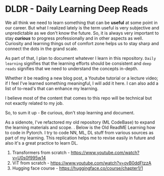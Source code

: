 # DLDR - Daily Learning Deep Reads

We all think we need to learn something that can be <b>useful</b> at some point in our career. But what I realized lately is the term useful is very subjective and unpredictable as we don't know the future. So, it is always very important to stay <b><i>curious</i></b> to progress professionally and in other aspects as well. Curiosity and learning things out of comfort zone helps us to stay sharp and connect the dots in the grand scale. 

As part of that, I plan to document whatever I learn in this repository. `Daily learning` signifies that the learning efforts should be consistent and `deep reads` signifies that we need to understand the concepts in-depth.

Whether it be reading a new blog post, a Youtube tutorial or a lecture video; if I feel I've learned something meaningful, I will add it here. I can also add a list of to-read's that can enhance my learning.

I believe most of the content that comes to this repo will be technical but not exactly related to my job.

So, to sum it up - Be curious, don't stop learning and document.

As a sidenote, I've refactored my old repository (ML CodeBase) to expand the learning materials and scope. . Below is the Old ReadME
Learning how to code in Pytorch. I try to code NN, ML, DL stuff from various sources as part of my learning. This replication helps me to revise easily in future and also it's a great practice to learn DL.

1. Transformers from scratch - https://www.youtube.com/watch?v=U0s0f995w14
2. ViT from scratch - https://www.youtube.com/watch?v=ovB0ddFtzzA
3. Hugging face course - https://huggingface.co/course/chapter1/1
